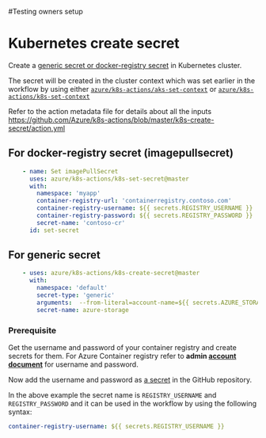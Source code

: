 #Testing owners setup

# Kubernetes create secret
Create a [generic secret or docker-registry secret](https://kubernetes.io/docs/concepts/configuration/secret/) in Kubernetes cluster.

The secret will be created in the cluster context which was set earlier in the workflow by using either [`azure/k8s-actions/aks-set-context`](https://github.com/Azure/k8s-actions/tree/master/aks-set-context) or [`azure/k8s-actions/k8s-set-context`](https://github.com/Azure/k8s-actions/tree/master/k8s-set-context)

Refer to the action metadata file for details about all the inputs https://github.com/Azure/k8s-actions/blob/master/k8s-create-secret/action.yml

## For docker-registry secret (imagepullsecret)
```yaml
    - name: Set imagePullSecret
      uses: azure/k8s-actions/k8s-set-secret@master
      with:
        namespace: 'myapp'
        container-registry-url: 'containerregistry.contoso.com'
        container-registry-username: ${{ secrets.REGISTRY_USERNAME }}
        container-registry-password: ${{ secrets.REGISTRY_PASSWORD }}
        secret-name: 'contoso-cr'
      id: set-secret
```

## For generic secret
```yaml
    - uses: azure/k8s-actions/k8s-create-secret@master
      with:
        namespace: 'default'
        secret-type: 'generic'
        arguments:  --from-literal=account-name=${{ secrets.AZURE_STORAGE_ACCOUNT }} --from-literal=access-key=${{ secrets.AZURE_STORAGE_ACCESS_KEY }}
        secret-name: azure-storage
```

### Prerequisite
Get the username and password of your container registry and create secrets for them. For Azure Container registry refer to **admin [account document](https://docs.microsoft.com/en-us/azure/container-registry/container-registry-authentication#admin-account)** for username and password.

Now add the username and password as [a secret](https://developer.github.com/actions/managing-workflows/storing-secrets/) in the GitHub repository.

In the above example the secret name is `REGISTRY_USERNAME` and `REGISTRY_PASSWORD` and it can be used in the workflow by using the following syntax:
```yaml
container-registry-username: ${{ secrets.REGISTRY_USERNAME }}
```
